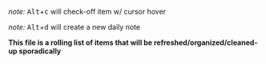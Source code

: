 _note:_ <kbd>Alt</kbd>+<kbd>c</kbd> will check-off item w/ cursor hover

_note:_ <kbd>Alt</kbd>+<kbd>d</kbd> will create a new daily note

**This file is a rolling list of items that will be refreshed/organized/cleaned-up sporadically**


